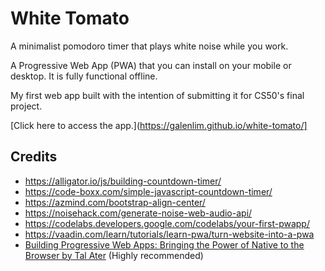 # White Tomato

A minimalist pomodoro timer that plays white noise while you work.

A Progressive Web App (PWA) that you can install on your mobile or desktop. It is fully functional offline.

My first web app built with the intention of submitting it for CS50's final project.

[Click here to access the app.](https://galenlim.github.io/white-tomato/]

## Credits
* https://alligator.io/js/building-countdown-timer/
* https://code-boxx.com/simple-javascript-countdown-timer/
* https://azmind.com/bootstrap-align-center/
* https://noisehack.com/generate-noise-web-audio-api/
* https://codelabs.developers.google.com/codelabs/your-first-pwapp/
* https://vaadin.com/learn/tutorials/learn-pwa/turn-website-into-a-pwa
* [Building Progressive Web Apps: Bringing the Power of Native to the Browser by Tal Ater](http://shop.oreilly.com/product/0636920052067.do) (Highly recommended)
